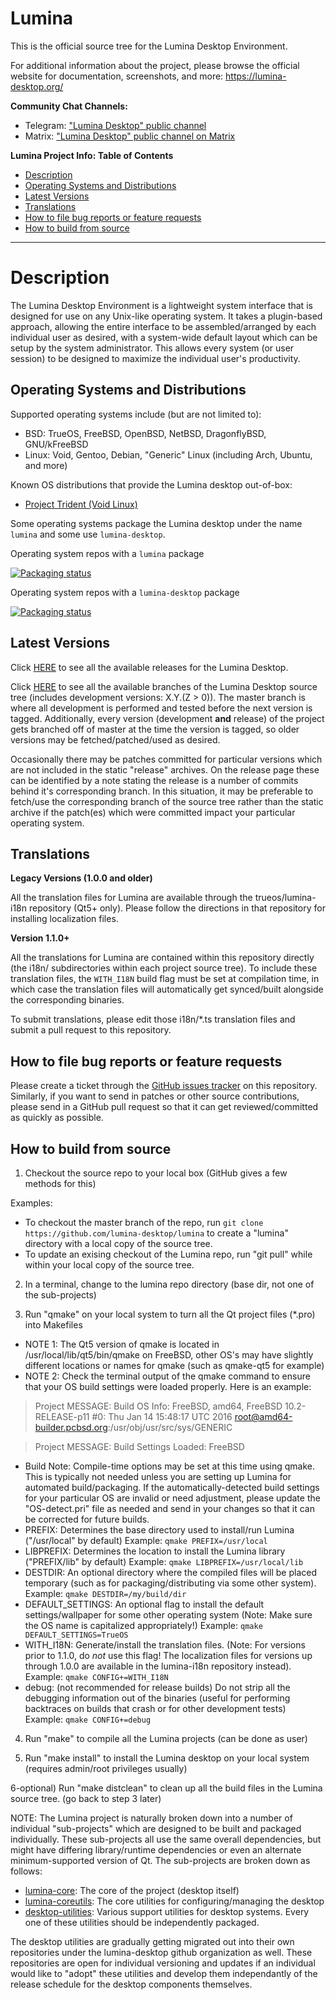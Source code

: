 Lumina
======
This is the official source tree for the Lumina Desktop Environment.

For additional information about the project, please browse the official website for documentation, screenshots, and more: 
https://lumina-desktop.org/

**Community Chat Channels:**
 - Telegram: ["Lumina Desktop" public channel](https://t.me/luminadesktop)
 - Matrix: ["Lumina Desktop" public channel on Matrix](#lumina-desktop:matrix.org)

**Lumina Project Info: Table of Contents**

- [Description](#description)
- [Operating Systems and Distributions](#osdistros)
- [Latest Versions](#latestversions)
- [Translations](#translations)
- [How to file bug reports or feature requests](#filebugs)
- [How to build from source](#buildfromsource)

---

Description <a name="description"></a>
=====

The Lumina Desktop Environment is a lightweight system interface that is designed for use on any Unix-like operating system. It takes a plugin-based approach, allowing the entire interface to be assembled/arranged by each individual user as desired, with a system-wide default layout which can be setup by the system administrator. This allows every system (or user session) to be designed to maximize the individual user's productivity.


Operating Systems and Distributions <a name="osdistros"></a>
----
Supported operating systems include (but are not limited to):
 * BSD: TrueOS, FreeBSD, OpenBSD, NetBSD, DragonflyBSD, GNU/kFreeBSD
 * Linux: Void, Gentoo, Debian, "Generic" Linux (including Arch, Ubuntu, and more)

Known OS distributions that provide the Lumina desktop out-of-box:

 * [Project Trident (Void Linux)](https://project-trident.org)
 
Some operating systems package the Lumina desktop under the name `lumina` and some use `lumina-desktop`. 

Operating system repos with a `lumina` package

[![Packaging status](https://repology.org/badge/vertical-allrepos/lumina.svg)](https://repology.org/project/lumina/versions)

Operating system repos with a `lumina-desktop` package

[![Packaging status](https://repology.org/badge/vertical-allrepos/lumina-desktop.svg)](https://repology.org/project/lumina-desktop/versions)

Latest Versions <a name="latestversions"></a>
----
Click [HERE](https://github.com/lumina-desktop/lumina/releases) to see all the available releases for the Lumina Desktop.

Click [HERE]() to see all the available branches of the Lumina Desktop source tree (includes development versions: X.Y.(Z > 0)).
The master branch is where all development is performed and tested before the next version is tagged. Additionally, every version (development **and** release) of the project gets branched off of master at the time the version is tagged, so older versions may be fetched/patched/used as desired.

Occasionally there may be patches committed for particular versions which are not included in the static "release" archives. On the release page these can be identified by a note stating the release is a number of commits behind it's corresponding branch. In this situation, it may be preferable to fetch/use the corresponding branch of the source tree rather than the static archive if the patch(es) which were committed impact your particular operating system.

Translations <a name="translations"></a>
----
**Legacy Versions (1.0.0 and older)**

All the translation files for Lumina are available through the trueos/lumina-i18n repository (Qt5+ only). Please follow the directions in that repository for installing localization files.

**Version 1.1.0+**

All the translations for Lumina are contained within this repository directly (the i18n/ subdirectories within each project source tree). To include these translation files, the `WITH_I18N` build flag must be set at compilation time, in which case the translation files will automatically get synced/built alongside the corresponding binaries.

To submit translations, please edit those i18n/*.ts translation files and submit a pull request to this repository.

How to file bug reports or feature requests <a name="filebugs"></a>
----
Please create a ticket through the [GitHub issues tracker](https://github.com/lumina-desktop/lumina/issues) on this repository. Similarly, if you want to send in patches or other source contributions, please send in a GitHub pull request so that it can get reviewed/committed as quickly as possible.


How to build from source <a name="buildfromsource"></a>
----
1) Checkout the source repo to your local box (GitHub gives a few methods for this)

Examples:
* To checkout the master branch of the repo, run `git clone https://github.com/lumina-desktop/lumina` to create a "lumina" directory with a local copy of the source tree.
* To update an exising checkout of the Lumina repo, run "git pull" while within your local copy of the source tree. 

2) In a terminal, change to the lumina repo directory (base dir, not one of the sub-projects)

3) Run "qmake" on your local system to turn all the Qt project files (*.pro) into Makefiles
 * NOTE 1: The Qt5 version of qmake is located in /usr/local/lib/qt5/bin/qmake on FreeBSD, other OS's may have slightly different locations or names for qmake (such as qmake-qt5 for example)
 * NOTE 2: Check the terminal output of the qmake command to ensure that your OS build settings were loaded properly. Here is an example:

> Project MESSAGE: Build OS Info: FreeBSD, amd64, FreeBSD 10.2-RELEASE-p11 #0: Thu Jan 14 15:48:17 UTC 2016 root@amd64-builder.pcbsd.org:/usr/obj/usr/src/sys/GENERIC

> Project MESSAGE: Build Settings Loaded: FreeBSD

 * Build Note: Compile-time options may be set at this time using qmake. This is typically not needed unless you are setting up Lumina for automated build/packaging. If the automatically-detected build settings for your particular OS are invalid or need adjustment, please update the "OS-detect.pri" file as needed and send in your changes so that it can be corrected for future builds.
  * PREFIX: Determines the base directory used to install/run Lumina ("/usr/local" by default)
	Example: `qmake PREFIX=/usr/local`
  * LIBPREFIX: Determines the location to install the Lumina library ("PREFIX/lib" by default)
	Example: `qmake LIBPREFIX=/usr/local/lib`
  * DESTDIR: An optional directory where the compiled files will be placed temporary (such as for packaging/distributing via some other system).
	Example: `qmake DESTDIR=/my/build/dir`
  * DEFAULT_SETTINGS: An optional flag to install the default settings/wallpaper for some other operating system (Note: Make sure the OS name is capitalized appropriately!)
	Example: `qmake DEFAULT_SETTINGS=TrueOS`
  * WITH_I18N: Generate/install the translation files. (Note: For versions prior to 1.1.0, do *not* use this flag! The localization files for versions up through 1.0.0 are available in the lumina-i18n repository instead).
	Example: `qmake CONFIG+=WITH_I18N`
  * debug: (not recommended for release builds) Do not strip all the debugging information out of the binaries (useful for performing backtraces on builds that crash or for other development tests)
	Example: `qmake CONFIG+=debug`

4) Run "make" to compile all the Lumina projects (can be done as user)

5) Run "make install" to install the Lumina desktop on your local system (requires admin/root privileges usually)

6-optional) Run "make distclean" to clean up all the build files in the Lumina source tree. (go back to step 3 later)

NOTE: The Lumina project is naturally broken down into a number of individual "sub-projects" which are designed to be built and packaged individually. These sub-projects all use the same overall dependencies, but might have differing library/runtime dependencies or even an alternate minimum-supported version of Qt.
The sub-projects are broken down as follows:
 * [lumina-core](https://github.com/lumina-desktop/lumina/tree/master/src-qt5/core): The core of the project (desktop itself)
 * [lumina-coreutils](https://github.com/lumina-desktop/lumina/tree/master/src-qt5/core-utils): The core utilities for configuring/managing the desktop
 * [desktop-utilities](https://github.com/lumina-desktop/lumina/tree/master/src-qt5/desktop-utils): Various support utilities for desktop systems. Every one of these utilities should be independently packaged.

The desktop utilities are gradually getting migrated out into their own repositories under the lumina-desktop github organization as well. These repositories are open for individual versioning and updates if an individual would like to "adopt" these utilities and develop them independantly of the release schedule for the desktop components themselves.
